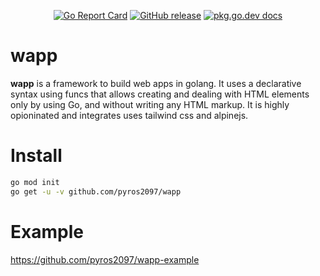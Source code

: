 <p align="center">
    <a href="https://goreportcard.com/report/github.com/pyros2097/wapp"><img src="https://goreportcard.com/badge/github.com/pyros2097/wapp" alt="Go Report Card"></a>
	<a href="https://GitHub.com/pyros2097/wapp/releases/"><img src="https://img.shields.io/github/release/pyros2097/wapp.svg" alt="GitHub release"></a>
	<a href="https://pkg.go.dev/github.com/pyros2097/wapp"><img src="https://img.shields.io/badge/dev-reference-007d9c?logo=go&logoColor=white&style=flat" alt="pkg.go.dev docs"></a>
</p>

# wapp

**wapp** is a framework to build web apps in golang.
It uses a declarative syntax using funcs that allows creating and dealing with HTML elements only by using Go, and without writing any HTML markup. It is highly opioninated and integrates uses tailwind css and alpinejs.

# Install

```sh
go mod init
go get -u -v github.com/pyros2097/wapp
```
# Example 

https://github.com/pyros2097/wapp-example
